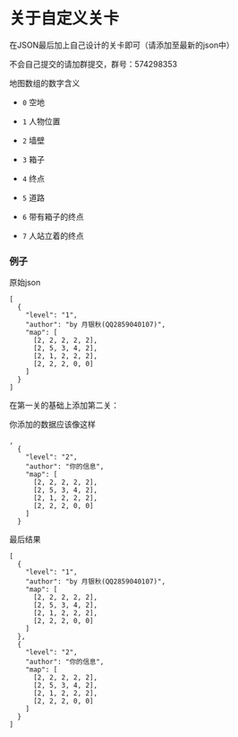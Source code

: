 # 关于自定义关卡

在JSON最后加上自己设计的关卡即可（请添加至最新的json中）

不会自己提交的请加群提交，群号：574298353

地图数组的数字含义

 - `0` 空地
  
 - `1` 人物位置 
  
 - `2` 墙壁
  
 - `3` 箱子
  
 - `4` 终点
 
 - `5` 道路
 
 - `6` 带有箱子的终点
 
 - `7` 人站立着的终点

### 例子

原始json

```
[
  {
    "level": "1",
    "author": "by 月银秋(QQ2859040107)",
    "map": [
      [2, 2, 2, 2, 2],
      [2, 5, 3, 4, 2],
      [2, 1, 2, 2, 2],
      [2, 2, 2, 0, 0]
    ]
  }
]

```

在第一关的基础上添加第二关：

你添加的数据应该像这样
```
,
  {
    "level": "2",
    "author": "你的信息",
    "map": [
      [2, 2, 2, 2, 2],
      [2, 5, 3, 4, 2],
      [2, 1, 2, 2, 2],
      [2, 2, 2, 0, 0]
    ]
  }
```

最后结果

```
[
  {
    "level": "1",
    "author": "by 月银秋(QQ2859040107)",
    "map": [
      [2, 2, 2, 2, 2],
      [2, 5, 3, 4, 2],
      [2, 1, 2, 2, 2],
      [2, 2, 2, 0, 0]
    ]
  },
  {
    "level": "2",
    "author": "你的信息",
    "map": [
      [2, 2, 2, 2, 2],
      [2, 5, 3, 4, 2],
      [2, 1, 2, 2, 2],
      [2, 2, 2, 0, 0]
    ]
  }
]

```
